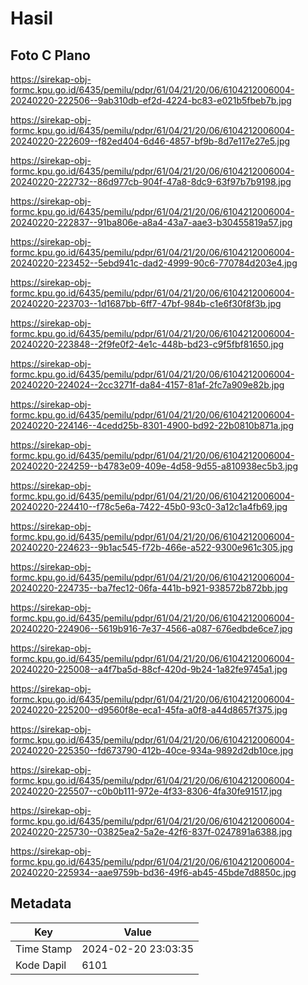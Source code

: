 # Hasil

## Foto C Plano

https://sirekap-obj-formc.kpu.go.id/6435/pemilu/pdpr/61/04/21/20/06/6104212006004-20240220-222506--9ab310db-ef2d-4224-bc83-e021b5fbeb7b.jpg

https://sirekap-obj-formc.kpu.go.id/6435/pemilu/pdpr/61/04/21/20/06/6104212006004-20240220-222609--f82ed404-6d46-4857-bf9b-8d7e117e27e5.jpg

https://sirekap-obj-formc.kpu.go.id/6435/pemilu/pdpr/61/04/21/20/06/6104212006004-20240220-222732--86d977cb-904f-47a8-8dc9-63f97b7b9198.jpg

https://sirekap-obj-formc.kpu.go.id/6435/pemilu/pdpr/61/04/21/20/06/6104212006004-20240220-222837--91ba806e-a8a4-43a7-aae3-b30455819a57.jpg

https://sirekap-obj-formc.kpu.go.id/6435/pemilu/pdpr/61/04/21/20/06/6104212006004-20240220-223452--5ebd941c-dad2-4999-90c6-770784d203e4.jpg

https://sirekap-obj-formc.kpu.go.id/6435/pemilu/pdpr/61/04/21/20/06/6104212006004-20240220-223703--1d1687bb-6ff7-47bf-984b-c1e6f30f8f3b.jpg

https://sirekap-obj-formc.kpu.go.id/6435/pemilu/pdpr/61/04/21/20/06/6104212006004-20240220-223848--2f9fe0f2-4e1c-448b-bd23-c9f5fbf81650.jpg

https://sirekap-obj-formc.kpu.go.id/6435/pemilu/pdpr/61/04/21/20/06/6104212006004-20240220-224024--2cc3271f-da84-4157-81af-2fc7a909e82b.jpg

https://sirekap-obj-formc.kpu.go.id/6435/pemilu/pdpr/61/04/21/20/06/6104212006004-20240220-224146--4cedd25b-8301-4900-bd92-22b0810b871a.jpg

https://sirekap-obj-formc.kpu.go.id/6435/pemilu/pdpr/61/04/21/20/06/6104212006004-20240220-224259--b4783e09-409e-4d58-9d55-a810938ec5b3.jpg

https://sirekap-obj-formc.kpu.go.id/6435/pemilu/pdpr/61/04/21/20/06/6104212006004-20240220-224410--f78c5e6a-7422-45b0-93c0-3a12c1a4fb69.jpg

https://sirekap-obj-formc.kpu.go.id/6435/pemilu/pdpr/61/04/21/20/06/6104212006004-20240220-224623--9b1ac545-f72b-466e-a522-9300e961c305.jpg

https://sirekap-obj-formc.kpu.go.id/6435/pemilu/pdpr/61/04/21/20/06/6104212006004-20240220-224735--ba7fec12-06fa-441b-b921-938572b872bb.jpg

https://sirekap-obj-formc.kpu.go.id/6435/pemilu/pdpr/61/04/21/20/06/6104212006004-20240220-224906--5619b916-7e37-4566-a087-676edbde6ce7.jpg

https://sirekap-obj-formc.kpu.go.id/6435/pemilu/pdpr/61/04/21/20/06/6104212006004-20240220-225008--a4f7ba5d-88cf-420d-9b24-1a82fe9745a1.jpg

https://sirekap-obj-formc.kpu.go.id/6435/pemilu/pdpr/61/04/21/20/06/6104212006004-20240220-225200--d9560f8e-eca1-45fa-a0f8-a44d8657f375.jpg

https://sirekap-obj-formc.kpu.go.id/6435/pemilu/pdpr/61/04/21/20/06/6104212006004-20240220-225350--fd673790-412b-40ce-934a-9892d2db10ce.jpg

https://sirekap-obj-formc.kpu.go.id/6435/pemilu/pdpr/61/04/21/20/06/6104212006004-20240220-225507--c0b0b111-972e-4f33-8306-4fa30fe91517.jpg

https://sirekap-obj-formc.kpu.go.id/6435/pemilu/pdpr/61/04/21/20/06/6104212006004-20240220-225730--03825ea2-5a2e-42f6-837f-0247891a6388.jpg

https://sirekap-obj-formc.kpu.go.id/6435/pemilu/pdpr/61/04/21/20/06/6104212006004-20240220-225934--aae9759b-bd36-49f6-ab45-45bde7d8850c.jpg


## Metadata

| Key        | Value               |
| ---------- | ------------------- |
| Time Stamp | 2024-02-20 23:03:35 |
| Kode Dapil | 6101                |




